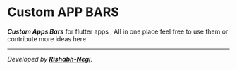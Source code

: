# Custom APP BARS 
_**Custom Apps Bars**_ for flutter apps , All in one place 
feel free to use them or contribute more ideas here

---
_Developed by **[Rishabh-Negi](https://github.com/Rishabh-Negi)**._


